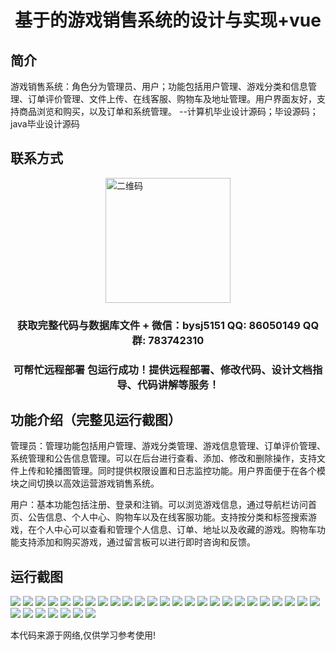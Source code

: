 <p><h1 align="center">基于的游戏销售系统的设计与实现+vue</h1></p>

## 简介
游戏销售系统：角色分为管理员、用户；功能包括用户管理、游戏分类和信息管理、订单评价管理、文件上传、在线客服、购物车及地址管理。用户界面友好，支持商品浏览和购买，以及订单和系统管理。    --计算机毕业设计源码；毕设源码；java毕业设计源码


## 联系方式
<img src="https://bs-1329754181.cos.ap-shanghai.myqcloud.com/wx.jpg" alt="二维码" style="display: block; margin: 0 auto;" width="200px">
<p><h3 align="center">获取完整代码与数据库文件 + 微信：bysj5151 QQ: 86050149 QQ群: 783742310</h3></p>
<p><h3 align="center">可帮忙远程部署 包运行成功！提供远程部署、修改代码、设计文档指导、代码讲解等服务！</h3></p>

## 功能介绍（完整见运行截图）
管理员：管理功能包括用户管理、游戏分类管理、游戏信息管理、订单评价管理、系统管理和公告信息管理。可以在后台进行查看、添加、修改和删除操作，支持文件上传和轮播图管理。同时提供权限设置和日志监控功能。用户界面便于在各个模块之间切换以高效运营游戏销售系统。

用户：基本功能包括注册、登录和注销。可以浏览游戏信息，通过导航栏访问首页、公告信息、个人中心、购物车以及在线客服功能。支持按分类和标签搜索游戏，在个人中心可以查看和管理个人信息、订单、地址以及收藏的游戏。购物车功能支持添加和购买游戏，通过留言板可以进行即时咨询和反馈。


## 运行截图
![](https://bs-1329754181.cos.ap-shanghai.myqcloud.com/ssm/GameSalesSystem/img/001.jpg)
![](https://bs-1329754181.cos.ap-shanghai.myqcloud.com/ssm/GameSalesSystem/img/002.jpg)
![](https://bs-1329754181.cos.ap-shanghai.myqcloud.com/ssm/GameSalesSystem/img/003.jpg)
![](https://bs-1329754181.cos.ap-shanghai.myqcloud.com/ssm/GameSalesSystem/img/004.jpg)
![](https://bs-1329754181.cos.ap-shanghai.myqcloud.com/ssm/GameSalesSystem/img/005.jpg)
![](https://bs-1329754181.cos.ap-shanghai.myqcloud.com/ssm/GameSalesSystem/img/006.jpg)
![](https://bs-1329754181.cos.ap-shanghai.myqcloud.com/ssm/GameSalesSystem/img/007.jpg)
![](https://bs-1329754181.cos.ap-shanghai.myqcloud.com/ssm/GameSalesSystem/img/008.jpg)
![](https://bs-1329754181.cos.ap-shanghai.myqcloud.com/ssm/GameSalesSystem/img/009.jpg)
![](https://bs-1329754181.cos.ap-shanghai.myqcloud.com/ssm/GameSalesSystem/img/010.jpg)
![](https://bs-1329754181.cos.ap-shanghai.myqcloud.com/ssm/GameSalesSystem/img/011.jpg)
![](https://bs-1329754181.cos.ap-shanghai.myqcloud.com/ssm/GameSalesSystem/img/012.jpg)
![](https://bs-1329754181.cos.ap-shanghai.myqcloud.com/ssm/GameSalesSystem/img/013.jpg)
![](https://bs-1329754181.cos.ap-shanghai.myqcloud.com/ssm/GameSalesSystem/img/014.jpg)
![](https://bs-1329754181.cos.ap-shanghai.myqcloud.com/ssm/GameSalesSystem/img/015.jpg)
![](https://bs-1329754181.cos.ap-shanghai.myqcloud.com/ssm/GameSalesSystem/img/016.jpg)
![](https://bs-1329754181.cos.ap-shanghai.myqcloud.com/ssm/GameSalesSystem/img/017.jpg)
![](https://bs-1329754181.cos.ap-shanghai.myqcloud.com/ssm/GameSalesSystem/img/018.jpg)
![](https://bs-1329754181.cos.ap-shanghai.myqcloud.com/ssm/GameSalesSystem/img/019.jpg)
![](https://bs-1329754181.cos.ap-shanghai.myqcloud.com/ssm/GameSalesSystem/img/020.jpg)
![](https://bs-1329754181.cos.ap-shanghai.myqcloud.com/ssm/GameSalesSystem/img/021.jpg)
![](https://bs-1329754181.cos.ap-shanghai.myqcloud.com/ssm/GameSalesSystem/img/022.jpg)
![](https://bs-1329754181.cos.ap-shanghai.myqcloud.com/ssm/GameSalesSystem/img/023.jpg)
![](https://bs-1329754181.cos.ap-shanghai.myqcloud.com/ssm/GameSalesSystem/img/024.jpg)
![](https://bs-1329754181.cos.ap-shanghai.myqcloud.com/ssm/GameSalesSystem/img/025.jpg)
![](https://bs-1329754181.cos.ap-shanghai.myqcloud.com/ssm/GameSalesSystem/img/026.jpg)
![](https://bs-1329754181.cos.ap-shanghai.myqcloud.com/ssm/GameSalesSystem/img/027.jpg)
![](https://bs-1329754181.cos.ap-shanghai.myqcloud.com/ssm/GameSalesSystem/img/028.jpg)
![](https://bs-1329754181.cos.ap-shanghai.myqcloud.com/ssm/GameSalesSystem/img/029.jpg)
![](https://bs-1329754181.cos.ap-shanghai.myqcloud.com/ssm/GameSalesSystem/img/030.jpg)
![](https://bs-1329754181.cos.ap-shanghai.myqcloud.com/ssm/GameSalesSystem/img/031.jpg)
![](https://bs-1329754181.cos.ap-shanghai.myqcloud.com/ssm/GameSalesSystem/img/032.jpg)

<p>本代码来源于网络,仅供学习参考使用!</p>
